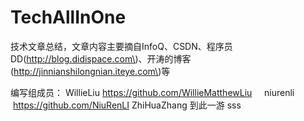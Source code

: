# TechAllInOne

技术文章总结，文章内容主要摘自InfoQ、CSDN、程序员DD\(http://blog.didispace.com\)、开涛的博客\(http://jinnianshilongnian.iteye.com\)等


编写组成员：
     WillieLiu  https://github.com/WillieMatthewLiu
     niurenli    https://github.com/NiuRenLI
	 ZhiHuaZhang 
		到此一游   sss
